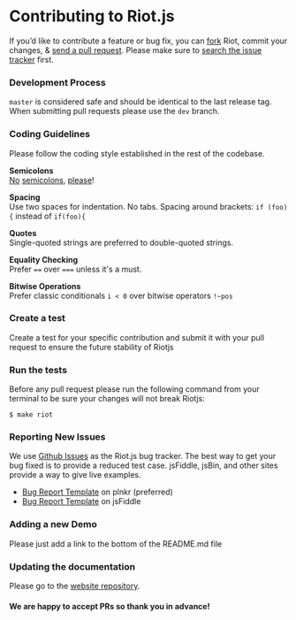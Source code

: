 # Contributing to Riot.js

If you’d like to contribute a feature or bug fix, you can [fork](https://help.github.com/articles/fork-a-repo/) Riot, commit your changes, & [send a pull request](https://help.github.com/articles/using-pull-requests/).
Please make sure to [search the issue tracker](https://github.com/riot/riot/issues) first.

### Development Process

`master` is considered safe and should be identical to the last release tag. When submitting pull requests please use the `dev` branch.

### Coding Guidelines

Please follow the coding style established in the rest of the codebase.

**Semicolons**<br>
[No](http://blog.izs.me/post/2353458699/an-open-letter-to-javascript-leaders-regarding) [semicolons](http://inimino.org/~inimino/blog/javascript_semicolons), [please](https://www.youtube.com/watch?v=gsfbh17Ax9I)!

**Spacing**<br>
Use two spaces for indentation. No tabs.
Spacing around brackets: `if (foo) {` instead of `if(foo){`

**Quotes**<br>
Single-quoted strings are preferred to double-quoted strings.

**Equality Checking**<br>
Prefer `==` over `===` unless it's a must.

**Bitwise Operations**<br>
Prefer classic conditionals `i < 0` over bitwise operators `!~pos`

### Create a test

Create a test for your specific contribution and submit it with your pull request to ensure the future stability of Riotjs

### Run the tests

Before any pull request please run the following command from your terminal to be sure your changes will not break Riotjs:

```shell
$ make riot
```

### Reporting New Issues

We use [Github Issues](https://github.com/riot/riot/issues) as the Riot.js bug tracker. The best way to get your bug fixed is to provide a reduced test case. jsFiddle, jsBin, and other sites provide a way to give live examples.

- [Bug Report Template](http://plnkr.co/edit/NlXWuHDqFyLDy2U0GmZY?p=preview) on plnkr (preferred)
- [Bug Report Template](http://jsfiddle.net/cognitom/wf7bkvur/) on jsFiddle

### Adding a new Demo

Please just add a link to the bottom of the README.md file


### Updating the documentation

Please go to the [website repository](https://github.com/riot/riot.github.io).


#### We are happy to accept PRs so thank you in advance!

